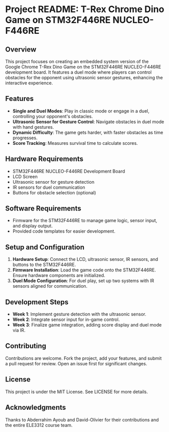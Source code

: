 # Project README: T-Rex Chrome Dino Game on STM32F446RE NUCLEO-F446RE

## Overview

This project focuses on creating an embedded system version of the Google Chrome T-Rex Dino Game on the STM32F446RE NUCLEO-F446RE development board. It features a duel mode where players can control obstacles for the opponent using ultrasonic sensor gestures, enhancing the interactive experience.

## Features

- **Single and Duel Modes**: Play in classic mode or engage in a duel, controlling your opponent's obstacles.
- **Ultrasonic Sensor for Gesture Control**: Navigate obstacles in duel mode with hand gestures.
- **Dynamic Difficulty**: The game gets harder, with faster obstacles as time progresses.
- **Score Tracking**: Measures survival time to calculate scores.

## Hardware Requirements

- STM32F446RE NUCLEO-F446RE Development Board
- LCD Screen
- Ultrasonic sensor for gesture detection
- IR sensors for duel communication
- Buttons for obstacle selection (optional)

## Software Requirements

- Firmware for the STM32F446RE to manage game logic, sensor input, and display output.
- Provided code templates for easier development.

## Setup and Configuration

1. **Hardware Setup**: Connect the LCD, ultrasonic sensor, IR sensors, and buttons to the STM32F446RE.
2. **Firmware Installation**: Load the game code onto the STM32F446RE. Ensure hardware components are initialized.
3. **Duel Mode Configuration**: For duel play, set up two systems with IR sensors aligned for communication.

## Development Steps

- **Week 1**: Implement gesture detection with the ultrasonic sensor.
- **Week 2**: Integrate sensor input for in-game control.
- **Week 3**: Finalize game integration, adding score display and duel mode via IR.

## Contributing

Contributions are welcome. Fork the project, add your features, and submit a pull request for review. Open an issue first for significant changes.

## License

This project is under the MIT License. See LICENSE for more details.

## Acknowledgments

Thanks to Abderrahim Ayoub and David-Olivier for their contributions and the entire ELE3312 course team.
